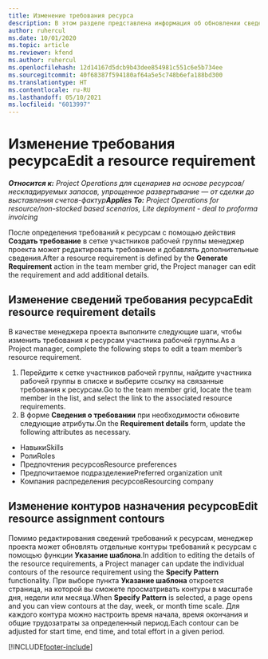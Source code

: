 ```yaml
---
title: Изменение требования ресурса
description: В этом разделе представлена информация об обновлении сведений требования ресурсов.
author: ruhercul
ms.date: 10/01/2020
ms.topic: article
ms.reviewer: kfend
ms.author: ruhercul
ms.openlocfilehash: 12d14167d5dcb9b43dee854981c551c6e5b734ee
ms.sourcegitcommit: 40f68387f594180af64a5e5c748b6efa188bd300
ms.translationtype: HT
ms.contentlocale: ru-RU
ms.lasthandoff: 05/10/2021
ms.locfileid: "6013997"
---
```

# <a name="edit-a-resource-requirement"></a><span data-ttu-id="e6485-103">Изменение требования ресурса</span><span class="sxs-lookup"><span data-stu-id="e6485-103">Edit a resource requirement</span></span>

<span data-ttu-id="e6485-104">_**Относится к:** Project Operations для сценариев на основе ресурсов/нескладируемых запасов, упрощенное развертывание — от сделки до выставления счетов-фактур_</span><span class="sxs-lookup"><span data-stu-id="e6485-104">_**Applies To:** Project Operations for resource/non-stocked based scenarios, Lite deployment - deal to proforma invoicing_</span></span>

<span data-ttu-id="e6485-105">После определения требований к ресурсам с помощью действия **Создать требование** в сетке участников рабочей группы менеджер проекта может редактировать требование и добавлять дополнительные сведения.</span><span class="sxs-lookup"><span data-stu-id="e6485-105">After a resource requirement is defined by the **Generate Requirement** action in the team member grid, the Project manager can edit the requirement and add additional details.</span></span>

## <a name="edit-resource-requirement-details"></a><span data-ttu-id="e6485-106">Изменение сведений требования ресурса</span><span class="sxs-lookup"><span data-stu-id="e6485-106">Edit resource requirement details</span></span>

<span data-ttu-id="e6485-107">В качестве менеджера проекта выполните следующие шаги, чтобы изменить требования к ресурсам участника рабочей группы.</span><span class="sxs-lookup"><span data-stu-id="e6485-107">As a Project manager, complete the following steps to edit a team member’s resource requirement.</span></span>

1. <span data-ttu-id="e6485-108">Перейдите к сетке участников рабочей группы, найдите участника рабочей группы в списке и выберите ссылку на связанные требования к ресурсам.</span><span class="sxs-lookup"><span data-stu-id="e6485-108">Go to the team member grid, locate the team member in the list, and select the link to the associated resource requirements.</span></span>
2. <span data-ttu-id="e6485-109">В форме **Сведения о требовании** при необходимости обновите следующие атрибуты.</span><span class="sxs-lookup"><span data-stu-id="e6485-109">On the **Requirement details** form, update the following attributes as necessary.</span></span>

- <span data-ttu-id="e6485-110">Навыки</span><span class="sxs-lookup"><span data-stu-id="e6485-110">Skills</span></span>
- <span data-ttu-id="e6485-111">Роли</span><span class="sxs-lookup"><span data-stu-id="e6485-111">Roles</span></span>
- <span data-ttu-id="e6485-112">Предпочтения ресурсов</span><span class="sxs-lookup"><span data-stu-id="e6485-112">Resource preferences</span></span>
- <span data-ttu-id="e6485-113">Предпочитаемое подразделение</span><span class="sxs-lookup"><span data-stu-id="e6485-113">Preferred organization unit</span></span>
- <span data-ttu-id="e6485-114">Компания распределения ресурсов</span><span class="sxs-lookup"><span data-stu-id="e6485-114">Resourcing company</span></span>

## <a name="edit-resource-assignment-contours"></a><span data-ttu-id="e6485-115">Изменение контуров назначения ресурсов</span><span class="sxs-lookup"><span data-stu-id="e6485-115">Edit resource assignment contours</span></span>

<span data-ttu-id="e6485-116">Помимо редактирования сведений требований к ресурсам, менеджер проекта может обновлять отдельные контуры требований к ресурсам с помощью функции **Указание шаблона**.</span><span class="sxs-lookup"><span data-stu-id="e6485-116">In addition to editing the details of the resource requirements, a Project manager can update the individual contours of the resource requirement using the **Specify Pattern** functionality.</span></span> <span data-ttu-id="e6485-117">При выборе пункта **Указание шаблона** откроется страница, на которой вы сможете просматривать контуры в масштабе дня, недели или месяца.</span><span class="sxs-lookup"><span data-stu-id="e6485-117">When **Specify Pattern** is selected, a page opens and you can view contours at the day, week, or month time scale.</span></span> <span data-ttu-id="e6485-118">Для каждого контура можно настроить время начала, время окончания и общие трудозатраты за определенный период.</span><span class="sxs-lookup"><span data-stu-id="e6485-118">Each contour can be adjusted for start time, end time, and total effort in a given period.</span></span>

[!INCLUDE[footer-include](../includes/footer-banner.md)]